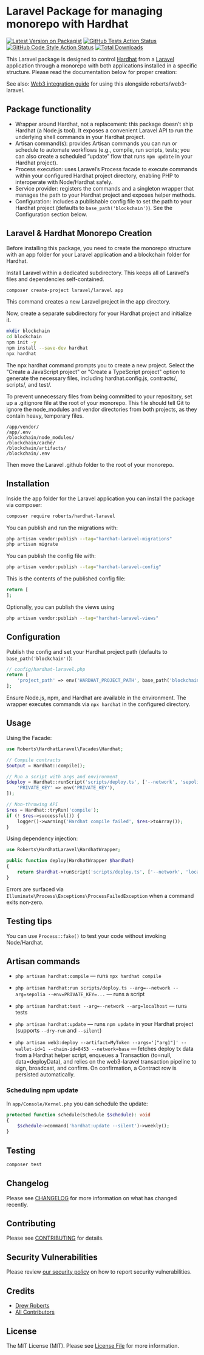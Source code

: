 # Laravel Package for managing monorepo with Hardhat

[![Latest Version on Packagist](https://img.shields.io/packagist/v/roberts/hardhat-laravel.svg?style=flat-square)](https://packagist.org/packages/roberts/hardhat-laravel)
[![GitHub Tests Action Status](https://img.shields.io/github/actions/workflow/status/roberts/hardhat-laravel/run-tests.yml?branch=main&label=tests&style=flat-square)](https://github.com/roberts/hardhat-laravel/actions?query=workflow%3Arun-tests+branch%3Amain)
[![GitHub Code Style Action Status](https://img.shields.io/github/actions/workflow/status/roberts/hardhat-laravel/fix-php-code-style-issues.yml?branch=main&label=code%20style&style=flat-square)](https://github.com/roberts/hardhat-laravel/actions?query=workflow%3A"Fix+PHP+code+style+issues"+branch%3Amain)
[![Total Downloads](https://img.shields.io/packagist/dt/roberts/hardhat-laravel.svg?style=flat-square)](https://packagist.org/packages/roberts/hardhat-laravel)

This Laravel package is designed to control [Hardhat](https://hardhat.org) from a [Laravel](https://laravel.org) application through a monorepo with both applications installed in a specific structure. Please read the documentation below for proper creation:

See also: [Web3 integration guide](docs/web3.md) for using this alongside roberts/web3-laravel.

## Package functionality

- Wrapper around Hardhat, not a replacement: this package doesn’t ship Hardhat (a Node.js tool). It exposes a convenient Laravel API to run the underlying shell commands in your Hardhat project.
- Artisan command(s): provides Artisan commands you can run or schedule to automate workflows (e.g., compile, run scripts, tests; you can also create a scheduled “update” flow that runs `npm update` in your Hardhat project).
- Process execution: uses Laravel’s Process facade to execute commands within your configured Hardhat project directory, enabling PHP to interoperate with Node/Hardhat safely.
- Service provider: registers the commands and a singleton wrapper that manages the path to your Hardhat project and exposes helper methods.
- Configuration: includes a publishable config file to set the path to your Hardhat project (defaults to `base_path('blockchain')`). See the Configuration section below.

## Laravel & Hardhat Monorepo Creation

Before installing this package, you need to create the monorepo structure with an app folder for your Laravel application and a blockchain folder for Hardhat.

Install Laravel within a dedicated subdirectory. This keeps all of Laravel's files and dependencies self-contained.

```Bash
composer create-project laravel/laravel app
```

This command creates a new Laravel project in the app directory.

Now, create a separate subdirectory for your Hardhat project and initialize it.

```Bash
mkdir blockchain
cd blockchain
npm init -y
npm install --save-dev hardhat
npx hardhat
```

The npx hardhat command prompts you to create a new project. Select the "Create a JavaScript project" or "Create a TypeScript project" option to generate the necessary files, including hardhat.config.js, contracts/, scripts/, and test/.

To prevent unnecessary files from being committed to your repository, set up a .gitignore file at the root of your monorepo. This file should tell Git to ignore the node_modules and vendor directories from both projects, as they contain heavy, temporary files.

```
/app/vendor/
/app/.env
/blockchain/node_modules/
/blockchain/cache/
/blockchain/artifacts/
/blockchain/.env
```

Then move the Laravel .github folder to the root of your monorepo.

## Installation

Inside the app folder for the Laravel application you can install the package via composer:

```bash
composer require roberts/hardhat-laravel
```

You can publish and run the migrations with:

```bash
php artisan vendor:publish --tag="hardhat-laravel-migrations"
php artisan migrate
```

You can publish the config file with:

```bash
php artisan vendor:publish --tag="hardhat-laravel-config"
```

This is the contents of the published config file:

```php
return [
];
```

Optionally, you can publish the views using

```bash
php artisan vendor:publish --tag="hardhat-laravel-views"
```

## Configuration

Publish the config and set your Hardhat project path (defaults to `base_path('blockchain')`):

```php
// config/hardhat-laravel.php
return [
	'project_path' => env('HARDHAT_PROJECT_PATH', base_path('blockchain')),
];
```

Ensure Node.js, npm, and Hardhat are available in the environment. The wrapper executes commands via `npx hardhat` in the configured directory.

## Usage

Using the Facade:

```php
use Roberts\HardhatLaravel\Facades\Hardhat;

// Compile contracts
$output = Hardhat::compile();

// Run a script with args and environment
$deploy = Hardhat::runScript('scripts/deploy.ts', ['--network', 'sepolia'], [
	'PRIVATE_KEY' => env('PRIVATE_KEY'),
]);

// Non-throwing API
$res = Hardhat::tryRun('compile');
if (! $res->successful()) {
	logger()->warning('Hardhat compile failed', $res->toArray());
}
```

Using dependency injection:

```php
use Roberts\HardhatLaravel\HardhatWrapper;

public function deploy(HardhatWrapper $hardhat)
{
	return $hardhat->runScript('scripts/deploy.ts', ['--network', 'localhost']);
}
```

Errors are surfaced via `Illuminate\Process\Exceptions\ProcessFailedException` when a command exits non‑zero.

## Testing tips

You can use `Process::fake()` to test your code without invoking Node/Hardhat.

## Artisan commands

- `php artisan hardhat:compile` — runs `npx hardhat compile`
- `php artisan hardhat:run scripts/deploy.ts --arg=--network --arg=sepolia --env=PRIVATE_KEY=...` — runs a script
- `php artisan hardhat:test --arg=--network --arg=localhost` — runs tests
- `php artisan hardhat:update` — runs `npm update` in your Hardhat project (supports `--dry-run` and `--silent`)

- `php artisan web3:deploy --artifact=MyToken --args='["arg1"]' --wallet-id=1 --chain-id=8453 --network=base` —
	fetches deploy tx data from a Hardhat helper script, enqueues a Transaction (to=null, data=deployData), and relies on the
	web3-laravel transaction pipeline to sign, broadcast, and confirm. On confirmation, a Contract row is persisted automatically.

### Scheduling npm update

In `app/Console/Kernel.php` you can schedule the update:

```php
protected function schedule(Schedule $schedule): void
{
	$schedule->command('hardhat:update --silent')->weekly();
}
```

## Testing

```bash
composer test
```

## Changelog

Please see [CHANGELOG](CHANGELOG.md) for more information on what has changed recently.

## Contributing

Please see [CONTRIBUTING](CONTRIBUTING.md) for details.

## Security Vulnerabilities

Please review [our security policy](../../security/policy) on how to report security vulnerabilities.

## Credits

- [Drew Roberts](https://github.com/drewroberts)
- [All Contributors](../../contributors)

## License

The MIT License (MIT). Please see [License File](LICENSE.md) for more information.
